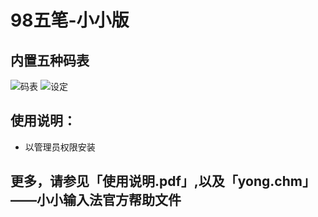 # 98五笔-小小版

## 内置五种码表

![码表](./xxwb.png)
![设定](./xxwb1.png)


## 使用说明：

* 以管理员权限安装

## 更多，请参见「使用说明.pdf」,以及「yong.chm」——小小输入法官方帮助文件
